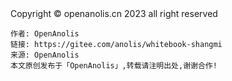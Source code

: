 <footer>
<span class="copyright">Copyright © openanolis.cn 2023 all right reserved</span>

<pre><code class="footer-code">作者: OpenAnolis
链接: https://gitee.com/anolis/whitebook-shangmi
来源: OpenAnolis
本文原创发布于「OpenAnolis」,转载请注明出处,谢谢合作!
</code></pre>
</footer>
